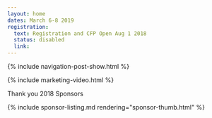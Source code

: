 ```yaml
---
layout: home
dates: March 6-8 2019
registration:
  text: Registration and CFP Open Aug 1 2018
  status: disabled
  link:
---
```


{% include navigation-post-show.html %}

{% include marketing-video.html %}


<div class="row">
      <div class="row featured-header">
        <p>Thank you 2018 Sponsors</p>
      </div>
      {% include sponsor-listing.md rendering="sponsor-thumb.html" %}
</div>
